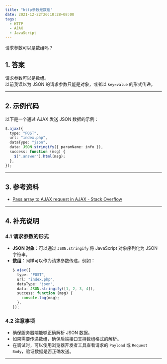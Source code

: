 ```yaml
---
title: "http参数是数组"
date: 2021-12-22T20:10:28+08:00
tags:
  - HTTP
  - AJAX
  - JavaScript
---
```


请求参数可以是数组吗？

## **1. 答案**

请求参数可以是数组。  
以前我误以为 JSON 的请求参数只能是对象，或者以 `key=value` 的形式传递。

---

## **2. 示例代码**

以下是一个通过 AJAX 发送 JSON 数据的示例：

```ts
$.ajax({
  type: "POST",
  url: "index.php",
  dataType: "json",
  data: JSON.stringify({ paramName: info }),
  success: function (msg) {
    $(".answer").html(msg);
  },
});
```

---

## **3. 参考资料**

- [Pass array to AJAX request in AJAX - Stack Overflow](https://stackoverflow.com/questions/8890524/pass-array-to-ajax-request-in-ajax)

---

## **4. 补充说明**

### **4.1 请求参数的形式**

- **JSON 对象**：可以通过 `JSON.stringify` 将 JavaScript 对象序列化为 JSON 字符串。
- **数组**：同样可以作为请求参数传递，例如：
  ```ts
  $.ajax({
    type: "POST",
    url: "index.php",
    dataType: "json",
    data: JSON.stringify([1, 2, 3, 4]),
    success: function (msg) {
      console.log(msg);
    },
  });
  ```

### **4.2 注意事项**

- 确保服务器端能够正确解析 JSON 数据。
- 如果需要传递数组，确保后端接口支持数组格式的解析。
- 在调试时，可以使用浏览器开发者工具查看请求的 `Payload` 或 `Request Body`，验证数据是否正确发送。

---
